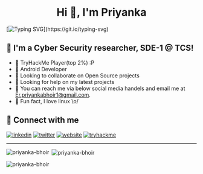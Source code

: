 <!-- [![Typing SVG](https://readme-typing-svg.herokuapp.com?color=%2336BCF7&lines=Hey+Priyanka+here...)](https://git.io/typing-svg) -->
<h1 align="center">Hi 👋, I'm Priyanka</h1>

<!-- I am not the Expert, I am the Experimentor -->
[![Typing SVG](https://readme-typing-svg.herokuapp.com?duration=3000&color=00B1FFFF&center=true&multiline=false&height=100&lines=I+am+not+the+Expert%2C+;I+am+the+Experimenter..!)](https://git.io/typing-svg)

## :name_badge: I'm a Cyber Security researcher, SDE-1 @ TCS!
- :peach: TryHackMe Player(top 2%) :P
- :lemon: Android Developer
- :tangerine: Looking to collaborate on Open Source projects
- :tomato: Looking for help on my latest projects
- :watermelon: You can reach me via below social media handels and email me at Er.priyankabhoir1@gmail.com.
- :meat_on_bone: Fun fact, I love linux \o/

<!-- ## :notebook: Latest blog posts
<!-- BLOG-POST-LIST:START -->
<!-- BLOG-POST-LIST:END --> 

## :satellite: Connect with me
[![linkedin](https://raw.githubusercontent.com/p4p1/p4p1/master/assets/linkedin.png)][linkedin]
[![twitter](https://raw.githubusercontent.com/p4p1/p4p1/master/assets/twitter.png)][twitter]
[![website](https://raw.githubusercontent.com/p4p1/p4p1/master/assets/globe.png)][website]
[![tryhackme](https://raw.githubusercontent.com/p4p1/p4p1/master/assets/tryhackme.png)][tryhackme]
<!-- [![leetcode](https://external-content.duckduckgo.com/iu/?u=https%3A%2F%2Fleetcode.com%2Fstatic%2Fimages%2FLeetCode_logo.png&f=1&nofb=1)][leetcode] -->


---

<!-- ![Try Hack ME]("https://tryhackme-badges.s3.amazonaws.com/verl.png) -->

<p><img align="left" src="https://github-readme-stats.vercel.app/api/top-langs?username=priyanka-bhoir&show_icons=true&theme=dark&locale=en&layout=compact" alt="priyanka-bhoir" /></p>

<p>&nbsp;<img align="center" src="https://github-readme-stats.vercel.app/api?username=priyanka-bhoir&show_icons=true&theme=dark&locale=en&count_private=true" alt="priyanka-bhoir" /></p>

<p><img align="center" src="https://github-readme-streak-stats.herokuapp.com/?user=priyanka-bhoir&show_icons=true&theme=dark&locale=en" alt="priyanka-bhoir" /></p>
<!-- ![priyanka-bhoir's github stats](https://github-readme-stats.vercel.app/api?username=priyanka-bhoir&show_icons=true&theme=dracula)

![Top Langs](https://github-readme-stats.vercel.app/api/top-langs/?username=priyanka-bhoir&hide=&layout=compact&theme=dark) -->

<!-- <p align="left">
 <img src="https://github-profile-trophy.priyanka.app/?username=devded&theme=flat&row=1" alt="priyanka-bhoir" />
</p>-->



[website]: https://priyanka-bhoir.github.io/
[linkedin]: https://www.linkedin.com/in/priyankabhoir1/
[tryhackme]: https://tryhackme.com/p/verl
[twitter]: https://twitter.com/_piyulove
[leetcode]: https://leetcode.com/priyanka-bhoir/
[email]: https://mail.google.com/mail/u/0/#inbox?compose=jrjtXSqXqnGBRkTzVHqBHqlrXnShnxxqCGBFKtfGNtDGvbldvPFWnfXlbTjRWpbnZCMLPZlh
